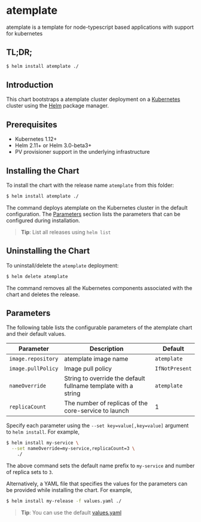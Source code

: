 # atemplate

atemplate is a template for node-typescript based applications with support for kubernetes

## TL;DR;

```bash
$ helm install atemplate ./
```

## Introduction

This chart bootstraps a atemplate cluster deployment on a [Kubernetes](http://kubernetes.io) cluster using the [Helm](https://helm.sh) package manager.

## Prerequisites

-   Kubernetes 1.12+
-   Helm 2.11+ or Helm 3.0-beta3+
-   PV provisioner support in the underlying infrastructure

## Installing the Chart

To install the chart with the release name `atemplate` from this folder:

```bash
$ helm install atemplate ./
```

The command deploys atemplate on the Kubernetes cluster in the default configuration. The [Parameters](#parameters) section lists the parameters that can be configured during installation.

> **Tip**: List all releases using `helm list`

## Uninstalling the Chart

To uninstall/delete the `atemplate` deployment:

```bash
$ helm delete atemplate
```

The command removes all the Kubernetes components associated with the chart and deletes the release.

## Parameters

The following table lists the configurable parameters of the atemplate chart and their default values.

| Parameter          | Description                                                    | Default          |
| ------------------ | -------------------------------------------------------------- | ---------------- |
| `image.repository` | atemplate image name                                      | `atemplate` |
| `image.pullPolicy` | Image pull policy                                              | `IfNotPresent`   |
| `nameOverride`     | String to override the default fullname template with a string | `atemplate` |
| `replicaCount`     | The number of replicas of the core-service to launch           | 1                |

Specify each parameter using the `--set key=value[,key=value]` argument to `helm install`. For example,

```bash
$ helm install my-service \
  --set nameOverride=my-service,replicaCount=3 \
    ./
```

The above command sets the default name prefix to `my-service` and number of replica sets to `3`.

Alternatively, a YAML file that specifies the values for the parameters can be provided while installing the chart. For example,

```bash
$ helm install my-release -f values.yaml ./
```

> **Tip**: You can use the default [values.yaml](values.yaml)
